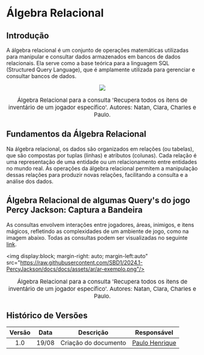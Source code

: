 # Álgebra Relacional

## Introdução

A álgebra relacional é um conjunto de operações matemáticas utilizadas para manipular e consultar dados armazenados em bancos de dados relacionais. Ela serve como a base teórica para a linguagem SQL (Structured Query Language), que é amplamente utilizada para gerenciar e consultar bancos de dados.

<p align="center">
  <img display:block; margin-right: auto; margin-left:auto" src="https://raw.githubusercontent.com/SBD1/2024.1-PercyJackson/docs/docs/assets/ar/ar.png"/>
</p>

<p style="text-align:center; font-size:15px">Álgebra Relacional para a consulta 'Recupera todos os itens de inventário de um jogador específico'. Autores: Natan, Clara, Charles e Paulo.</p>

## Fundamentos da Álgebra Relacional

Na álgebra relacional, os dados são organizados em relações (ou tabelas), que são compostas por tuplas (linhas) e atributos (colunas). Cada relação é uma representação de uma entidade ou um relacionamento entre entidades no mundo real. As operações da álgebra relacional permitem a manipulação dessas relações para produzir novas relações, facilitando a consulta e a análise dos dados.

## Álgebra Relacional de algumas Query's do jogo Percy Jackson: Captura a Bandeira

As consultas envolvem interações entre jogadores, áreas, inimigos, e itens mágicos, refletindo as complexidades de um ambiente de jogo, como na imagem abaixo. Todas as consultas podem ser visualizadas no seguinte [link](../assets/algebrarelacional.pdf).

<img display:block; margin-right: auto; margin-left:auto" src="https://raw.githubusercontent.com/SBD1/2024.1-PercyJackson/docs/docs/assets/ar/ar-exemplo.png"/>

<p style="text-align:center; font-size:15px">Álgebra Relacional para a consulta 'Recupera todos os itens de inventário de um jogador específico'. Autores: Natan, Clara, Charles e Paulo.</p>


## Histórico de Versões

| Versão | Data  |                                         Descrição                                         |                 Responsável                           |
| :----: | :---: | :---------------------------------------------------------------------------------------: | :---------------------------------------------------: |
|  1.0   | 19/08 | Criação do documento                                                                      | [Paulo Henrique](https://github.com/owhenrique)          |